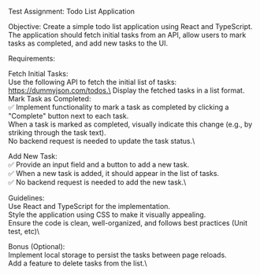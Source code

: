 Test Assignment: Todo List Application

Objective: Create a simple todo list application using React and TypeScript. The application should fetch initial tasks from an API, allow users to mark tasks as completed, and add new tasks to the UI.

Requirements:

Fetch Initial Tasks:\
Use the following API to fetch the initial list of tasks: https://dummyjson.com/todos.\
Display the fetched tasks in a list format.\
Mark Task as Completed:\
✅ Implement functionality to mark a task as completed by clicking a "Complete" button next to each task.\
When a task is marked as completed, visually indicate this change (e.g., by striking through the task text).\
No backend request is needed to update the task status.\

Add New Task:\
✅ Provide an input field and a button to add a new task.\
✅ When a new task is added, it should appear in the list of tasks.\
✅ No backend request is needed to add the new task.\

Guidelines:\
Use React and TypeScript for the implementation.\
Style the application using CSS to make it visually appealing.\
Ensure the code is clean, well-organized, and follows best practices (Unit test, etc)\

Bonus (Optional):\
Implement local storage to persist the tasks between page reloads.\
Add a feature to delete tasks from the list.\